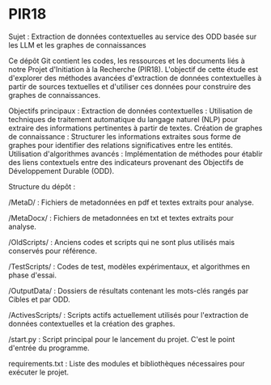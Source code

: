 # PIR18
Sujet : Extraction de données contextuelles au service des ODD basée sur les LLM et les graphes de connaissances


Ce dépôt Git contient les codes, les ressources et les documents liés à notre Projet d'Initiation à la Recherche (PIR18). L'objectif de cette étude est d'explorer des méthodes avancées d'extraction de données contextuelles à partir de sources textuelles et d'utiliser ces données pour construire des graphes de connaissances.

Objectifs principaux :
Extraction de données contextuelles : Utilisation de techniques de traitement automatique du langage naturel (NLP) pour extraire des informations pertinentes à partir de textes.
Création de graphes de connaissance : Structurer les informations extraites sous forme de graphes pour identifier des relations significatives entre les entités.
Utilisation d'algorithmes avancés : Implémentation de méthodes pour établir des liens contextuels entre des indicateurs provenant des Objectifs de Développement Durable (ODD).


Structure du dépôt :

/MetaD/ : Fichiers de metadonnées en pdf et textes extraits pour analyse.

/MetaDocx/ : Fichiers de metadonnées en txt et textes extraits pour analyse.

/OldScripts/ : Anciens codes et scripts qui ne sont plus utilisés mais conservés pour référence.

/TestScripts/ : Codes de test, modèles expérimentaux, et algorithmes en phase d'essai.

/OutputData/ : Dossiers de résultats contenant les mots-clés rangés par Cibles et par ODD.

/ActivesScripts/ : Scripts actifs actuellement utilisés pour l'extraction de données contextuelles et la création des graphes.

/start.py : Script principal pour le lancement du projet. C'est le point d'entrée du programme.

requirements.txt : Liste des modules et bibliothèques nécessaires pour exécuter le projet.